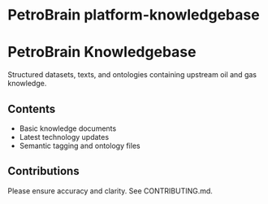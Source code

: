 # PetroBrain platform-knowledgebase
# PetroBrain Knowledgebase

Structured datasets, texts, and ontologies containing upstream oil and gas knowledge.

## Contents

- Basic knowledge documents
- Latest technology updates
- Semantic tagging and ontology files

## Contributions

Please ensure accuracy and clarity. See CONTRIBUTING.md.

